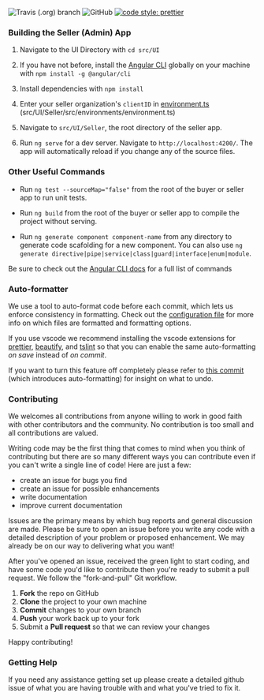 ![Travis (.org) branch](https://img.shields.io/travis/ordercloud-api/ngx-shopper/master.svg?style=flat-square)
![GitHub](https://img.shields.io/github/license/mashape/apistatus.svg?style=flat-square)
[![code style: prettier](https://img.shields.io/badge/code_style-prettier-ff69b4.svg?style=flat-square)](https://github.com/prettier/prettier)

### Building the Seller (Admin) App

1.  Navigate to the UI Directory with `cd src/UI`

2.  If you have not before, install the [Angular CLI](https://github.com/angular/angular-cli/wiki) globally on your machine with `npm install -g @angular/cli`

3.  Install dependencies with `npm install`

4.  Enter your seller organization's `clientID` in [environment.ts](src/UI/Seller/src/environments/environment.ts) (src/UI/Seller/src/environments/environment.ts)

5.  Navigate to `src/UI/Seller`, the root directory of the seller app.

6.  Run `ng serve` for a dev server. Navigate to `http://localhost:4200/`. The app will automatically reload if you change any of the source files.

### Other Useful Commands

- Run `ng test --sourceMap="false"` from the root of the buyer or seller app to run unit tests.

- Run `ng build` from the root of the buyer or seller app to compile the project without serving.

- Run `ng generate component component-name` from any directory to generate code scafolding for a new component. You can also use `ng generate directive|pipe|service|class|guard|interface|enum|module`.

Be sure to check out the [Angular CLI docs](https://github.com/angular/angular-cli) for a full list of commands

### Auto-formatter

We use a tool to auto-format code before each commit, which lets us enforce consistency in formatting. Check out the [configuration file](./../lint-staged.config.js) for more info on which files are formatted and formatting options.

If you use vscode we recommend installing the vscode extensions for [prettier](https://marketplace.visualstudio.com/items?itemName=esbenp.prettier-vscode), [beautify](https://marketplace.visualstudio.com/items?itemName=HookyQR.beautify), and [tslint](https://marketplace.visualstudio.com/items?itemName=eg2.tslint) so that you can enable the same auto-formatting _on save_ instead of _on commit_.

If you want to turn this feature off completely please refer to [this commit](https://github.com/ordercloud-api/ngx-shopper/commit/af05cccbddb34e9457c04ba225cf68c074b9c5d3) (which introduces auto-formatting) for insight on what to undo.

### Contributing

We welcomes all contributions from anyone willing to work in good faith with other contributors and the community. No contribution is too small and all contributions are valued.

Writing code may be the first thing that comes to mind when you think of contributing but there are so many different ways you can contribute even if you can't write a single line of code! Here are just a few:

- create an issue for bugs you find
- create an issue for possible enhancements
- write documentation
- improve current documentation

Issues are the primary means by which bug reports and general discussion are made. Please be sure to open an issue before you write any code with a detailed description of your problem or proposed enhancement. We may already be on our way to delivering what you want!

After you've opened an issue, received the green light to start coding, and have some code you'd like to contribute then you're ready to submit a pull request. We follow the "fork-and-pull" Git workflow.

1.  **Fork** the repo on GitHub
2.  **Clone** the project to your own machine
3.  **Commit** changes to your own branch
4.  **Push** your work back up to your fork
5.  Submit a **Pull request** so that we can review your changes

Happy contributing!

### Getting Help

If you need any assistance getting set up please create a detailed github issue of what you are having trouble with and what you've tried to fix it.
